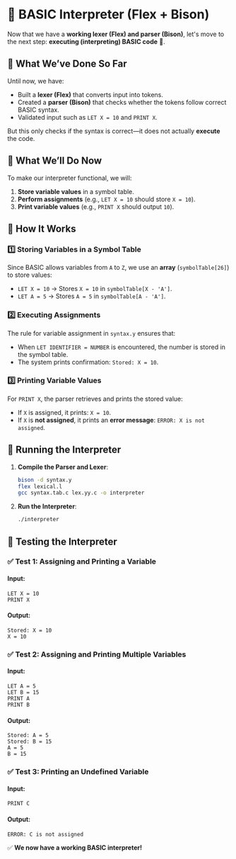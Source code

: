 # 🚀 BASIC Interpreter (Flex + Bison)

Now that we have a **working lexer (Flex) and parser (Bison)**, let's move to the next step: **executing (interpreting) BASIC code** 🚀.

## 🔹 What We’ve Done So Far
Until now, we have:
- Built a **lexer (Flex)** that converts input into tokens.
- Created a **parser (Bison)** that checks whether the tokens follow correct BASIC syntax.
- Validated input such as `LET X = 10` and `PRINT X`.

But this only checks if the syntax is correct—it does not actually **execute** the code. 

## 🔹 What We’ll Do Now
To make our interpreter functional, we will:
1. **Store variable values** in a symbol table.
2. **Perform assignments** (e.g., `LET X = 10` should store `X = 10`).
3. **Print variable values** (e.g., `PRINT X` should output `10`).

## 🔹 How It Works
### 1️⃣ Storing Variables in a Symbol Table
Since BASIC allows variables from `A` to `Z`, we use an **array** (`symbolTable[26]`) to store values:
- `LET X = 10` → Stores `X = 10` in `symbolTable[X - 'A']`.
- `LET A = 5` → Stores `A = 5` in `symbolTable[A - 'A']`.

### 2️⃣ Executing Assignments
The rule for variable assignment in `syntax.y` ensures that:
- When `LET IDENTIFIER = NUMBER` is encountered, the number is stored in the symbol table.
- The system prints confirmation: `Stored: X = 10`.

### 3️⃣ Printing Variable Values
For `PRINT X`, the parser retrieves and prints the stored value:
- If `X` is assigned, it prints: `X = 10`.
- If `X` is **not assigned**, it prints an **error message**: `ERROR: X is not assigned`.

## 🔹 Running the Interpreter
1. **Compile the Parser and Lexer**:
   ```sh
   bison -d syntax.y
   flex lexical.l
   gcc syntax.tab.c lex.yy.c -o interpreter
   ```
2. **Run the Interpreter**:
   ```sh
   ./interpreter
   ```

## 🔹 Testing the Interpreter
### ✅ Test 1: Assigning and Printing a Variable
#### **Input:**
```
LET X = 10
PRINT X
```
#### **Output:**
```
Stored: X = 10
X = 10
```

### ✅ Test 2: Assigning and Printing Multiple Variables
#### **Input:**
```
LET A = 5
LET B = 15
PRINT A
PRINT B
```
#### **Output:**
```
Stored: A = 5
Stored: B = 15
A = 5
B = 15
```

### ✅ Test 3: Printing an Undefined Variable
#### **Input:**
```
PRINT C
```
#### **Output:**
```
ERROR: C is not assigned
```

✅ **We now have a working BASIC interpreter!**  
